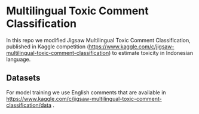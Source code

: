 # Multilingual Toxic Comment Classification

In this repo we modified Jigsaw Multilingual Toxic Comment Classification, published in Kaggle competition (<r>https://www.kaggle.com/c/jigsaw-multilingual-toxic-comment-classification</r>) to estimate toxicity in Indonesian language.

## Datasets
For model training we use English comments that are available in <r>https://www.kaggle.com/c/jigsaw-multilingual-toxic-comment-classification/data </r>. 

